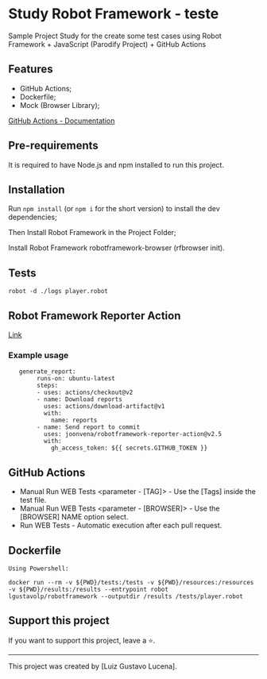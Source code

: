 # Study Robot Framework - teste

Sample Project Study for the create some test cases using Robot Framework + JavaScript (Parodify Project) + GitHub Actions 

## Features
* GitHub Actions;
* Dockerfile;
* Mock (Browser Library);

[GitHub Actions - Documentation](https://docs.github.com/en/actions)

## Pre-requirements

It is required to have Node.js and npm installed to run this project.

## Installation

Run `npm install` (or `npm i` for the short version) to install the dev dependencies;

Then Install Robot Framework in the Project Folder;

Install Robot Framework robotframework-browser (rfbrowser init).

## Tests

```
robot -d ./logs player.robot
```

## Robot Framework Reporter Action
[Link](https://github.com/joonvena/robotframework-reporter-action?tab=readme-ov-file#example-usage)

### Example usage
```
   generate_report:
        runs-on: ubuntu-latest
        steps:
        - uses: actions/checkout@v2
        - name: Download reports
          uses: actions/download-artifact@v1
          with:
            name: reports
        - name: Send report to commit
          uses: joonvena/robotframework-reporter-action@v2.5
          with:
            gh_access_token: ${{ secrets.GITHUB_TOKEN }}
```

## GitHub Actions

* Manual Run WEB Tests <parameter - [TAG]> - Use the [Tags] inside the test file.
* Manual Run WEB Tests <parameter - [BROWSER]> - Use the [BROWSER] NAME option select.
* Run WEB Tests - Automatic execution after each pull request.

## Dockerfile

```
Using Powershell:

docker run --rm -v ${PWD}/tests:/tests -v ${PWD}/resources:/resources -v ${PWD}/results:/results --entrypoint robot lgustavolp/robotframework --outputdir /results /tests/player.robot
```

## Support this project

If you want to support this project, leave a ⭐.

___

This project was created by [Luiz Gustavo Lucena].
